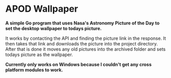 # APOD Wallpaper
<strong>A simple Go program that uses Nasa's Astronomy Picture of the Day to set the desktop wallpaper to todays picture.</strong>

It works by contacting the API and finding the picture link in the response. It then takes that link and downloads the picture into the project directory. After that is done it moves any old pictures into the archived folder and sets todays picture as the wallpaper.

<strong>Currently only works on Windows because I couldn't get any cross platform modules to work.</strong>
